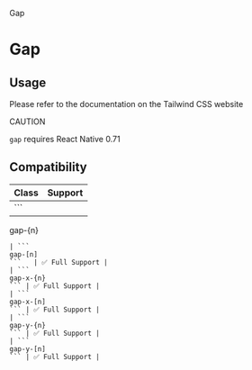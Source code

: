 Gap

# Gap

## Usage

Please refer to the documentation on the Tailwind CSS website

CAUTION

`gap` requires React Native 0.71

## Compatibility

| Class             | Support        |
| ----------------- | -------------- |
| ```
gap-{n}
```   | ✅ Full Support |
| ```
gap-[n]
```   | ✅ Full Support |
| ```
gap-x-{n}
``` | ✅ Full Support |
| ```
gap-x-[n]
``` | ✅ Full Support |
| ```
gap-y-{n}
``` | ✅ Full Support |
| ```
gap-y-[n]
``` | ✅ Full Support |
